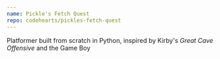 ```yaml
---
name: Pickle's Fetch Quest
repo: codehearts/pickles-fetch-quest
---
```


Platformer built from scratch in Python, inspired by Kirby's _Great Cave Offensive_ and the Game Boy
